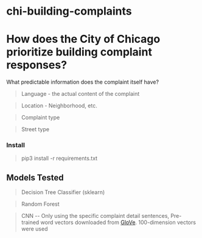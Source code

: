 # chi-building-complaints

# How does the City of Chicago prioritize building complaint responses?

What predictable information does the complaint itself have?

> Language - the actual content of the complaint

> Location - Neighborhood, etc.

> Complaint type

> Street type


### Install

> pip3 install -r requirements.txt

## Models Tested 

> Decision Tree Classifier (sklearn)

> Random Forest

> CNN  -- Only using the specific complaint detail sentences, Pre-trained word vectors downloaded from [GloVe](https://nlp.stanford.edu/projects/glove/).  100-dimension vectors were used




